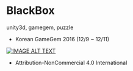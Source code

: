 # BlackBox
unity3d, gamegem, puzzle

- Korean GameGem 2016 (12/9 ~ 12/11)

[![IMAGE ALT TEXT](http://img.youtube.com/vi/Ky9mFyGvqxA/0.jpg)](https://www.youtube.com/watch?v=Ky9mFyGvqxA&t=38s "screen shot")


- Attribution-NonCommercial 4.0 International
